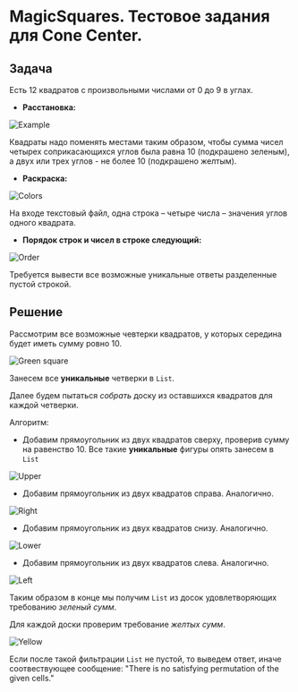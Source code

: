 # MagicSquares. Тестовое задания для Cone Center.

Задача
---
Есть 12 квадратов с произвольными числами от 0 до 9 в углах.
* **Расстановка:**

![Example](https://github.com/maxim092001/MagicSquares/blob/master/src/main/resources/images/example.png)

Квадраты надо поменять местами таким образом, чтобы сумма чисел четырех соприкасающихся углов была равна 10 (подкрашено зеленым), а двух или трех углов - не более 10 (подкрашено желтым).

* **Раскраска:**

![Colors](https://github.com/maxim092001/MagicSquares/blob/master/src/main/resources/images/colors.png)

На входе текстовый файл, одна строка – четыре числа – значения углов одного квадрата. 

* **Порядок строк и чисел в строке следующий:**

![Order](https://github.com/maxim092001/MagicSquares/blob/master/src/main/resources/images/order.png)

Требуется вывести все возможные уникальные ответы разделенные пустой строкой.

Решение
---

Рассмотрим все возможные чевтерки квадратов, у которых середина будет иметь сумму ровно 10. 

![Green square](https://github.com/maxim092001/MagicSquares/blob/master/src/main/resources/images/green_square.png)

Занесем все **уникальные** четверки в ```List```.

Далее будем пытаться *собрать* доску из оставшихся квадратов для каждой четверки.

Алгоритм:
* Добавим прямоугольник из двух квадратов сверху, проверив сумму на равенство 10. Все такие **уникальные** фигуры опять занесем в ```List```

![Upper](https://github.com/maxim092001/MagicSquares/blob/master/src/main/resources/images/upper.png)

* Добавим прямоугольник из двух квадратов справа. Аналогично.

![Right](https://github.com/maxim092001/MagicSquares/blob/master/src/main/resources/images/right.png)

* Добавим прямоугольник из двух квадратов снизу. Аналогично.

![Lower](https://github.com/maxim092001/MagicSquares/blob/master/src/main/resources/images/lower.png)

* Добавим прямоугольник из двух квадратов слева. Аналогично.

![Left](https://github.com/maxim092001/MagicSquares/blob/master/src/main/resources/images/left.png)

Таким образом в конце мы получим ```List``` из досок удовлетворяющих требованию *зеленый сумм*. 

Для каждой доски проверим требование *желтых сумм*.

![Yellow](https://github.com/maxim092001/MagicSquares/blob/master/src/main/resources/images/yellow.png)

Если после такой фильтрации ```List``` не пустой, то выведем ответ, иначе соотвествующее сообщение: "There is no satisfying permutation of the given cells."
